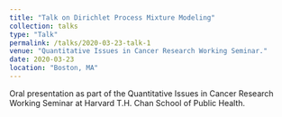 ```yaml
---
title: "Talk on Dirichlet Process Mixture Modeling"
collection: talks
type: "Talk"
permalink: /talks/2020-03-23-talk-1
venue: "Quantitative Issues in Cancer Research Working Seminar."
date: 2020-03-23
location: "Boston, MA"
---
```


Oral presentation as part of the Quantitative Issues in Cancer Research Working Seminar at Harvard T.H. Chan School of Public Health.

